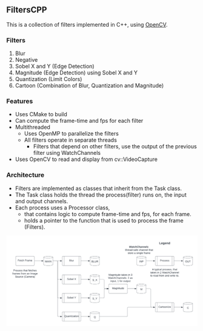 ## FiltersCPP

This is a collection of filters implemented in C++, using [OpenCV](https://opencv.org/).

### Filters
1. Blur
2. Negative
3. Sobel X and Y (Edge Detection)
4. Magnitude (Edge Detection) using Sobel X and Y
5. Quantization (Limit Colors)
6. Cartoon (Combination of Blur, Quantization and Magnitude)

### Features
- Uses CMake to build
- Can compute the frame-time and fps for each filter
- Multithreaded
  - Uses OpenMP to parallelize the filters
  - All filters operate in separate threads
    - Filters that depend on other filters, use the output of the previous filter using WatchChannels 
- Uses OpenCV to read and display from cv::VideoCapture

### Architecture
- Filters are implemented as classes that inherit from the Task class. 
- The Task class holds the thread the process(filter) runs on, the input and output channels.
- Each process uses a Processor class, 
  - that contains logic to compute frame-time and fps, for each frame.
  - holds a pointer to the function that is used to process the frame (Filters).

![Architecture ](assets/arch.png)
